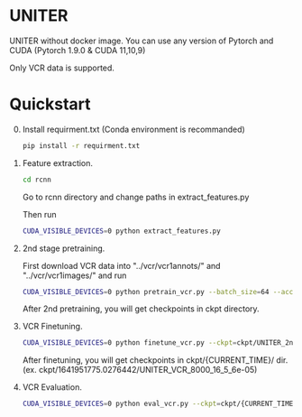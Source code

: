 # UNITER
UNITER without docker image. You can use any version of Pytorch and CUDA (Pytorch 1.9.0 & CUDA 11,10,9)

Only VCR data is supported.

# Quickstart
0. Install requirment.txt (Conda environment is recommanded)
    ```bash
    pip install -r requirment.txt
    ```
1. Feature extraction.
    ```bash
    cd rcnn
    ```
    Go to rcnn directory and change paths in extract_features.py

    Then run
    ```bash
    CUDA_VISIBLE_DEVICES=0 python extract_features.py
    ```

2. 2nd stage pretraining.

    First download VCR data into
    "../vcr/vcr1annots/" and "../vcr/vcr1images/"
    and run
    ```bash
    CUDA_VISIBLE_DEVICES=0 python pretrain_vcr.py --batch_size=64 --accum_steps=4
    ```
    After 2nd pretraining, you will get checkpoints in ckpt directory.

3. VCR Finetuning.
    ```bash
    CUDA_VISIBLE_DEVICES=0 python finetune_vcr.py --ckpt=ckpt/UNITER_2nd_45000_64_4 --batch_size=16 --accum_steps=5 --train_step=8000
    ```
    After finetuning, you will get checkpoints in ckpt/{CURRENT_TIME}/ dir. (ex. ckpt/1641951775.0276442/UNITER_VCR_8000_16_5_6e-05)

4. VCR Evaluation.
    ```bash
    CUDA_VISIBLE_DEVICES=0 python eval_vcr.py --ckpt=ckpt/{CURRENT_TIME}/UNITER_VCR_8000_16_5_6e-05 --data_type=val --config=config/uniter-base_vcr.json
    ```
